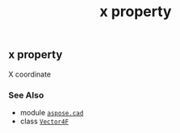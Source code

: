 ﻿---
title: x property
second_title: Aspose.CAD for Python via .NET API References
description: 
type: docs
weight: 160
url: /python-net/aspose.cad/vector4f/x/
is_root: false
---

## x property


X coordinate

### See Also
* module [`aspose.cad`](../../)
* class [`Vector4F`](/cad/python-net/aspose.cad/vector4f)
